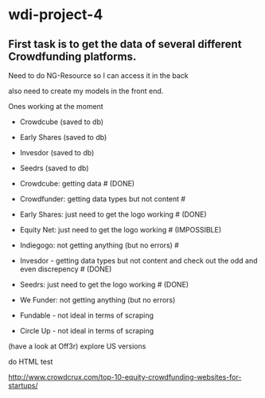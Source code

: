 # wdi-project-4

## First task is to get the data of several different Crowdfunding platforms.


Need to do NG-Resource so I can access it in the back

also need to create my models in the front end.


Ones working at the moment

- Crowdcube (saved to db)
- Early Shares (saved to db)
- Invesdor (saved to db)
- Seedrs (saved to db)



- Crowdcube: getting data # (DONE)
- Crowdfunder: getting data types but not content #
- Early Shares: just need to get the logo working # (DONE)
- Equity Net: just need to get the logo working # (IMPOSSIBLE)
- Indiegogo: not getting anything (but no errors) #
- Invesdor - getting data types but not content and check out the odd and even discrepency # (DONE)
- Seedrs: just need to get the logo working # (DONE)
- We Funder: not getting anything (but no errors)


- Fundable - not ideal in terms of scraping
- Circle Up - not ideal in terms of scraping

(have a look at Off3r)
explore US versions 

do HTML test


http://www.crowdcrux.com/top-10-equity-crowdfunding-websites-for-startups/